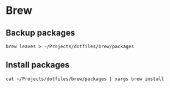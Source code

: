 # Brew

## Backup packages
`brew leaves > ~/Projects/dotfiles/brew/packages`

## Install packages
`cat ~/Projects/dotfiles/brew/packages | xargs brew install`
